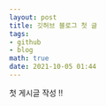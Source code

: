 ```yaml
---
layout: post
title: 깃허브 블로그 첫 글
tags: 
- github
- blog
math: true
date: 2021-10-05 01:44
---
```


첫 게시글 작성 !!
